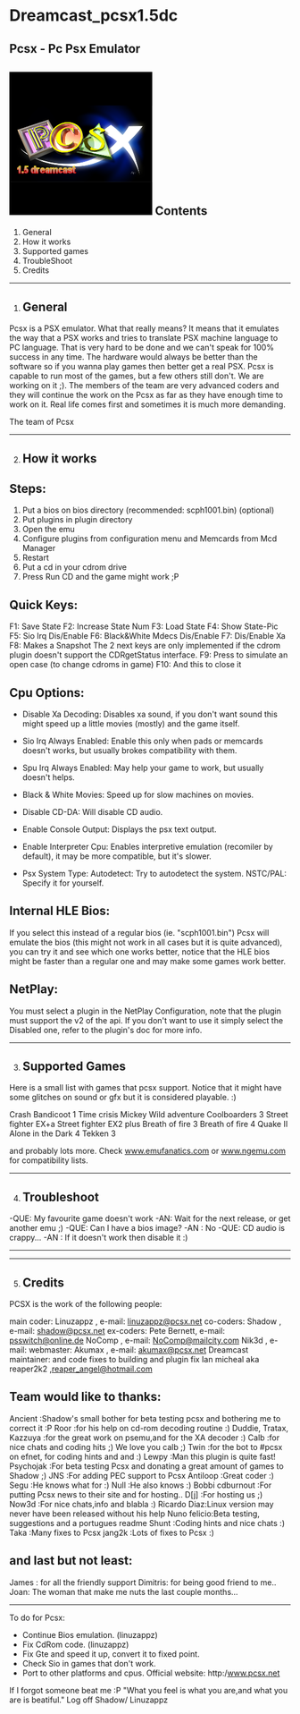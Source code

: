 # Dreamcast_pcsx1.5dc
 Pcsx - Pc Psx Emulator
 ----------------------
![Screenshot](screenshot.png)
Contents
--------

1) General
2) How it works
3) Supported games
4) TroubleShoot
5) Credits

--------------------------------------------------------------------------------

1) General
   -------

Pcsx is a PSX emulator. What that really means? It means that it emulates the
way that a PSX works and tries to translate PSX machine language to PC language.
That is very hard to be done and we can't speak for 100% success in any time.
The hardware would always be better than the software so if you wanna play games
then better get a real PSX. Pcsx is capable to run most of the games, but a few
others still don't. We are working on it ;). The members of the team are very 
advanced coders and they will continue the work on the Pcsx as far as they have 
enough time to work on it. Real life comes first and sometimes it is much more 
demanding.

 The team of Pcsx

--------------------------------------------------------------------------------

2) How it works
   ------------

Steps:
------
 1) Put a bios on bios directory (recommended: scph1001.bin) (optional)
 2) Put plugins in plugin directory
 3) Open the emu 
 4) Configure plugins from configuration menu and Memcards from Mcd Manager
 5) Restart
 6) Put a cd in your cdrom drive
 7) Press Run CD and the game might work ;P

Quick Keys:
----------
 F1: Save State
 F2: Increase State Num
 F3: Load State
 F4: Show State-Pic
 F5: Sio Irq Dis/Enable
 F6: Black&White Mdecs Dis/Enable
 F7: Dis/Enable Xa
 F8: Makes a Snapshot
 The 2 next keys are only implemented if the cdrom plugin doesn't support
 the CDRgetStatus interface.
 F9: Press to simulate an open case (to change cdroms in game)
 F10: And this to close it

Cpu Options:
-----------
 * Disable Xa Decoding:
    Disables xa sound, if you don't want sound this might
    speed up a little movies (mostly) and the game itself.

 * Sio Irq Always Enabled:
    Enable this only when pads or memcards doesn't works,
    but usually brokes compatibility with them.

 * Spu Irq Always Enabled:
 	May help your game to work, but usually doesn't helps.
 
 * Black & White Movies:
    Speed up for slow machines on movies.

 * Disable CD-DA:
    Will disable CD audio.

 * Enable Console Output:
    Displays the psx text output.

 * Enable Interpreter Cpu:
    Enables interpretive emulation (recomiler by default),
	it may be more compatible, but it's slower.

 * Psx System Type:
    Autodetect: Try to autodetect the system.
    NSTC/PAL: Specify it for yourself.

Internal HLE Bios:
-----------------
 If you select this instead of a regular bios (ie. "scph1001.bin")
 Pcsx will emulate the bios (this might not work in all cases but it is
 quite advanced), you can try it and see which one works better, notice
 that the HLE bios might be faster than a regular one and may make some
 games work better.

NetPlay:
-------
 You must select a plugin in the NetPlay Configuration, note that the plugin
 must support the v2 of the api. If you don't want to use it simply select
 the Disabled one, refer to the plugin's doc for more info.

--------------------------------------------------------------------------------

3) Supported Games
   ---------------

Here is a small list with games that pcsx support. Notice that it might have
some glitches on sound or gfx but it is considered playable. :)

 Crash Bandicoot 1
 Time crisis
 Mickey Wild adventure
 Coolboarders 3
 Street fighter EX+a
 Street fighter EX2 plus
 Breath of fire 3
 Breath of fire 4
 Quake II
 Alone in the Dark 4
 Tekken 3

and probably lots more.
Check www.emufanatics.com or www.ngemu.com for compatibility lists.

------------------------------------------------------------------------------------------------

4) Troubleshoot
   ------------

 -QUE: My favourite game doesn't work
 -AN:  Wait for the next release, or get another emu ;)
 -QUE: Can I have a bios image?
 -AN : No
 -QUE: CD audio is crappy...
 -AN : If it doesn't work then disable it :)

------------------------------------------------------------------------------------------------
------------------------------------------------------------------------------------------------

5) Credits
   -------

PCSX is the work of the following people:

main coder:
 Linuzappz   , e-mail: linuzappz@pcsx.net
co-coders:
 Shadow      , e-mail: shadow@pcsx.net
ex-coders:
 Pete Bernett, e-mail: psswitch@online.de
 NoComp      , e-mail: NoComp@mailcity.com
 Nik3d       , e-mail:
webmaster:
 Akumax      , e-mail: akumax@pcsx.net
 Dreamcast maintainer:
 and code fixes to building and plugin fix
 Ian micheal aka reaper2k2 ,reaper_angel@hotmail.com

Team would like to thanks:
--------------------------
Ancient   :Shadow's small bother for beta testing pcsx and bothering me to correct it :P
Roor      :for his help on cd-rom decoding routine :)
Duddie,
Tratax,
Kazzuya   :for the great work on psemu,and for the XA decoder :)
Calb      :for nice chats and coding hits ;)  We love you calb ;)
Twin      :for the bot to #pcsx on efnet, for coding hints and and :)
Lewpy     :Man this plugin is quite fast! 
Psychojak :For beta testing Pcsx and donating a great amount of games to Shadow ;)
JNS       :For adding PEC support to Pcsx
Antiloop  :Great coder :)
Segu      :He knows what for :)
Null      :He also knows :)
Bobbi
cdburnout :For putting Pcsx news to their site and for hosting..
D[j]      :For hosting us ;)
Now3d     :For nice chats,info and blabla :)
Ricardo Diaz:Linux version may never have been released without his help
Nuno felicio:Beta testing, suggestions and a portugues readme
Shunt     :Coding hints and nice chats :)
Taka      :Many fixes to Pcsx
jang2k    :Lots of fixes to Pcsx :)

and last but not least:
-----------------------
James   : for all the friendly support
Dimitris: for being good friend to me..
Joan: The woman that make me nuts the last couple months...

------------------------------------------------------------------------------------------------
To do for Pcsx:
 * Continue Bios emulation. (linuzappz)
 * Fix CdRom code. (linuzappz)
 * Fix Gte and speed it up, convert it to fixed point.
 * Check Sio in games that don't work.
 * Port to other platforms and cpus.
Official website: http:/www.pcsx.net

If I forgot someone beat me :P
"What you feel is what you are,and what you are is beatiful."
Log off
Shadow/ Linuzappz

